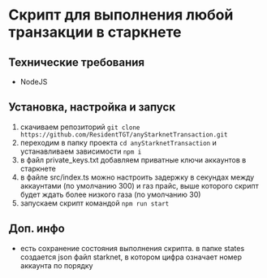 # Скрипт для выполнения любой транзакции в старкнете

## Технические требования

- NodeJS

## Установка, настройка и запуск

1. скачиваем репозиторий `git clone https://github.com/ResidentTGT/anyStarknetTransaction.git`
2. переходим в папку проекта `cd anyStarknetTransaction` и устанавливаем зависимости `npm i`
3. в файл private_keys.txt добавляем приватные ключи аккаунтов в старкнете
4. в файле src/index.ts можно настроить задержку в секундах между аккаунтами (по умолчанию 300) и газ прайс, выше которого скрипт будет ждать более низкого газа (по умолчанию 30)
5. запускаем скрипт командой `npm run start`

## Доп. инфо

- есть сохранение состояния выполнения скрипта. в папке states создается json файл starknet, в котором цифра означает номер аккаунта по порядку
